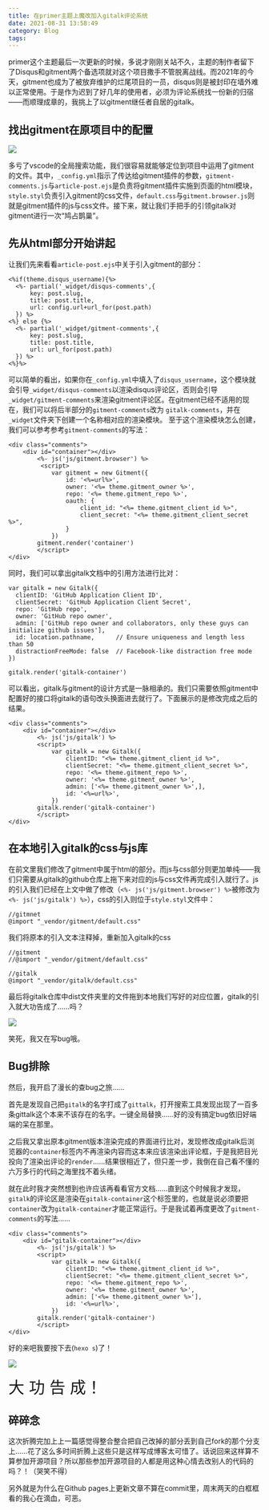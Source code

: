 ```yaml
---
title: 在primer主题上魔改加入gitalk评论系统
date: 2021-08-31 13:58:49
category: Blog
tags:
---
```

primer这个主题最后一次更新的时候，多说才刚刚关站不久，主题的制作者留下了Disqus和gitment两个备选项就对这个项目撒手不管脱离战线。而2021年的今天，gitment也成为了被放弃维护的烂尾项目的一员，disqus则是被封印在墙外难以正常使用。于是作为迟到了好几年的使用者，必须为评论系统找一份新的归宿——而顺理成章的，我挑上了以gitment继任者自居的gitalk。

<!-- more -->

## 找出gitment在原项目中的配置

![](vscode的搜索结果.png)

多亏了vscode的全局搜索功能，我们很容易就能够定位到项目中运用了gitment的文件。其中，`_config.yml`指示了传达给gitment插件的参数，`gitment-comments.js`与`article-post.ejs`是负责将gitment插件实施到页面的html模块，`style.styl`负责引入gitment的css文件，`default.css`与`gitment.browser.js`则就是gitment插件的js与css文件。接下来，就让我们手把手的引领gitalk对gitment进行一次“鸠占鹊巢”。

## 先从html部分开始讲起

让我们先来看看`article-post.ejs`中关于引入gitment的部分：

```
<%if(theme.disqus_username){%>
  <%- partial('_widget/disqus-comments',{
      key: post.slug,
      title: post.title,
      url: config.url+url_for(post.path)
  }) %>
<%} else {%>
  <%- partial('_widget/gitment-comments',{
      key: post.slug,
      title: post.title,
      url: url_for(post.path)
  }) %>
<%}%>
```

可以简单的看出，如果你在`_config.yml`中填入了`disqus_username`，这个模块就会引导`_widget/disqus-comments`以渲染disqus评论区，否则会引导`_widget/gitment-comments`来渲染gitment评论区。在gitment已经不适用的现在，我们可以将后半部分的`gitment-comments`改为
`gitalk-comments`，并在`_widget`文件夹下创建一个名称相对应的渲染模块。
至于这个渲染模块怎么创建，我们可以参考参考`gitment-comments`的写法：

```
<div class="comments">
    <div id="container"></div>
        <%- js('js/gitment.browser') %>
         <script>
            var gitment = new Gitment({
                id: '<%=url%>',
                owner: '<%= theme.gitment_owner %>',
                repo: '<%= theme.gitment_repo %>',
                oauth: {
                    client_id: "<%= theme.gitment_client_id %>",
                    client_secret: "<%= theme.gitment_client_secret %>",
                }
            })
        gitment.render('container')
        </script>
</div>
```

同时，我们可以拿出gitalk文档中的引用方法进行比对：

```
var gitalk = new Gitalk({
  clientID: 'GitHub Application Client ID',
  clientSecret: 'GitHub Application Client Secret',
  repo: 'GitHub repo',
  owner: 'GitHub repo owner',
  admin: ['GitHub repo owner and collaborators, only these guys can initialize github issues'],
  id: location.pathname,      // Ensure uniqueness and length less than 50
  distractionFreeMode: false  // Facebook-like distraction free mode
})

gitalk.render('gitalk-container')
```

可以看出，gitalk与gitment的设计方式是一脉相承的。我们只需要依照gitment中配置好的接口将gitalk的语句改头换面进去就行了。下面展示的是修改完成之后的结果。

```
<div class="comments">
    <div id="container"></div>
        <%- js('js/gitalk') %>
        <script>
            var gitalk = new Gitalk({
                clientID: "<%= theme.gitment_client_id %>",
                clientSecret: "<%= theme.gitment_client_secret %>",
                repo: '<%= theme.gitment_repo %>',
                owner: '<%= theme.gitment_owner %>',
                admin: ['<%= theme.gitment_owner %>',],
                id: '<%=url%>',
            })
        gitalk.render('gitalk-container')
        </script>
</div>
```

## 在本地引入gitalk的css与js库

在前文里我们修改了gitment中属于html的部分。而js与css部分则更加单纯——我们只需要从gitalk的github仓库上拖下来对应的js与css文件再完成引入就行了。js的引入我们已经在上文中做了修改（`<%- js('js/gitment.browser') %>`被修改为`<%- js('js/gitalk') %>`），css的引入则位于`style.styl`文件中：

```
//gitmnet
@import "_vendor/gitment/default.css"
```

我们将原本的引入文本注释掉，重新加入gitalk的css

```
//gitment
//@import "_vendor/gitment/default.css"

//gitalk
@import "_vendor/gitalk/default.css"
```

最后将gitalk仓库中dist文件夹里的文件拖到本地我们写好的对应位置，gitalk的引入就大功告成了……吗？

![](有人又写bug了_啊_我不说是谁.png)

笑死，我又在写bug哦。

## Bug排除

然后，我开启了漫长的查bug之旅……

首先是发现自己把`gitalk`的名字打成了`gittalk`，打开搜索工具发现出现了一百多条gittalk这个本来不该存在的名字。一键全局替换……好的没有搞定bug依旧好端端的呆在那里。

之后我又拿出原本gitment版本渲染完成的界面进行比对，发现修改成gitalk后浏览器的`container`标签内不再渲染内容而这本来应该渲染出评论框，于是我把目光投向了渲染出评论的`render`……结果很相近了，但只差一步，我倒在自己看不懂的六万多行的代码之海里找不着头绪。

就在此时我才突然想到也许应该再看看官方文档……直到这个时候我才发现，`gitalk`的评论区是渲染在`gitalk-container`这个标签里的，也就是说必须要把`container`改为`gitalk-container`才能正常运行。于是我试着再度更改了`gitment-comments`的写法……

```
<div class="comments">
    <div id="gitalk-container"></div>
        <%- js('js/gitalk') %>
        <script>
            var gitalk = new Gitalk({
                clientID: "<%= theme.gitment_client_id %>",
                clientSecret: "<%= theme.gitment_client_secret %>",
                repo: '<%= theme.gitment_repo %>',
                owner: '<%= theme.gitment_owner %>',
                admin: ['<%= theme.gitment_owner %>'],
                id: '<%=url%>',
            })
        gitalk.render('gitalk-container')
        </script>
</div>
```

好的来吧我要按下去(`hexo s`)了！

![](OHHHHHHHH.png)

<font size=6>大 功 告 成！</font>

## 碎碎念

这次折腾完加上上一篇感觉得整合整合把自己改掉的部分丢到自己fork的那个分支上……花了这么多时间折腾上这些只是这样写成博客太可惜了。话说回来这样算不算参加开源项目？所以那些参加开源项目的人都是用这种心情去改别人的代码的吗？！（哭笑不得）

另外就是为什么在Github pages上更新文章不算在commit里，周末两天的白框框看的我心在滴血，可恶。